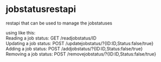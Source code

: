 # jobstatusrestapi
restapi that can be used to manage the jobstatuses

using like this: \
Reading a job status: GET /readjobstatus/ID \
Updating a job status: POST /updatejobstatus/?{ID:ID,Status:false/true} \
Adding a job status: POST /addjobstatus/?{ID:ID,Status:false/true} \
Removing a job status: POST /removejobstatus/?{ID:ID,Status:false/true}